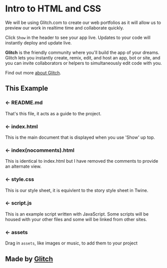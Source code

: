 Intro to HTML and CSS
=====================

We will be using Glitch.com to create our web portfolios as it will allow us to preview our work in realtime time and collaborate quickly.

Click `Show` in the header to see your app live. Updates to your code will instantly deploy and update live.

**Glitch** is the friendly community where you'll build the app of your dreams. Glitch lets you instantly create, remix, edit, and host an app, bot or site, and you can invite collaborators or helpers to simultaneously edit code with you.

Find out more [about Glitch](https://glitch.com/about).


This Example
------------

### ← README.md

That's this file, it acts as a guide to the project.

### ← index.html

This is the main document that is displayed when you use 'Show' up top. 

### ← index(nocomments).html

This is identical to index.html but I have removed the comments to provide an alternate view.

### ← style.css

This is our style sheet, it is equivlent to the story style sheet in Twine.

### ← script.js

This is an example script written with JavaScript. 
Some scripts will be housed with your other files and some will be linked from other sites.

### ← assets

Drag in `assets`, like images or music, to add them to your project

Made by [Glitch](https://glitch.com/)
-------------------